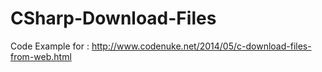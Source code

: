 CSharp-Download-Files
=====================

Code Example for : http://www.codenuke.net/2014/05/c-download-files-from-web.html
